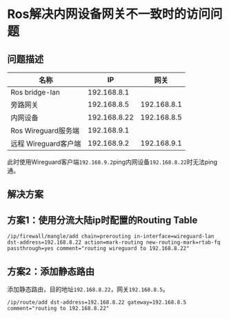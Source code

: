# Ros解决内网设备网关不一致时的访问问题

## 问题描述

| 名称 | IP | 网关 |
| - | - | - |
| Ros bridge-lan | 192.168.8.1 | |
| 旁路网关 | 192.168.8.5 | 192.168.8.1 |
| 内网设备 | 192.168.8.22 | 192.168.8.5 |
| Ros Wireguard服务端 | 192.168.9.1 |  |
| 远程 Wireguard客户端 | 192.168.9.2 | 192.168.9.1 |

此时使用Wireguard客户端`192.168.9.2`ping内网设备`192.168.8.22`时无法ping通。

## 解决方案

## 方案1：使用分流大陆ip时配置的Routing Table

```shell
/ip/firewall/mangle/add chain=prerouting in-interface=wireguard-lan dst-address=192.168.8.22 action=mark-routing new-routing-mark=rtab-fq passthrough=yes comment="routing wireguard to 192.168.8.22"
```

## 方案2：添加静态路由

添加静态路由，目的地址`192.168.8.22`，网关`192.168.8.5`。

```shell
/ip/route/add dst-address=192.168.8.22 gateway=192.168.8.5 comment="routing to 192.168.8.22"
```
